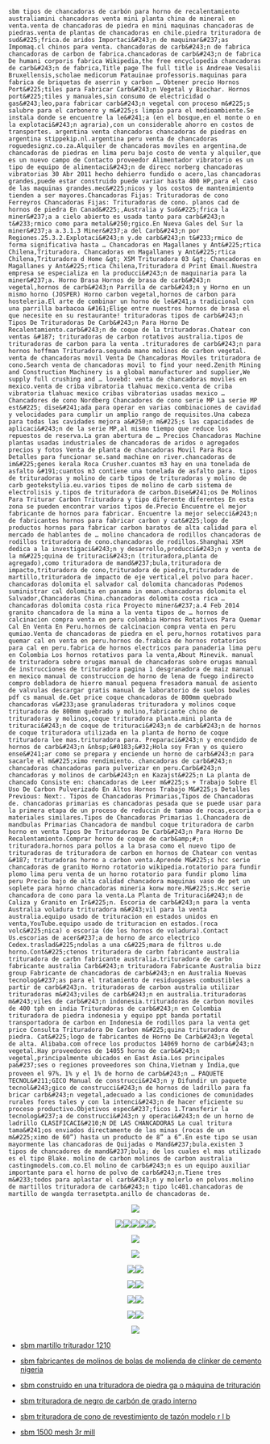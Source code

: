 
```
sbm tipos de chancadoras de carbón para horno de recalentamiento australiamini chancadoras venta mini planta china de mineral en venta.venta de chancadoras de piedra en mini maquinas chancadoras de piedras.venta de plantas de chancadoras en chile.piedra trituradora de sud&#225;frica.de aridos Importaci&#243;n de maquinar&#237;as Impomaq.cl chinos para venta. chancadoras de carb&#243;n de fabrica chancadoras de carbon de fabrica.chancadoras de carb&#243;n de fabrica De humani corporis fabrica Wikipedia,the free encyclopedia chancadoras de carb&#243;n de fabrica,Title page The full title is Andreae Vesalii Bruxellensis,scholae medicorum Patauinae professoris.maquinas para fabrica de briquetas de aserrin y carbon … Obtener precio Hornos Port&#225;tiles para Fabricar Carb&#243;n Vegetal y Biochar. Hornos port&#225;tiles y manuales,sin consumo de electricidad o gas&#243;leo,para fabricar carb&#243;n vegetal con proceso m&#225;s salubre para el carbonero y m&#225;s limpio para el medioambiente.Se instala donde se encuentre la le&#241;a (en el bosque,en el monte o en la explotaci&#243;n agraria),con un considerable ahorro en costos de transportes. argentina venta chancadoras chancadoras de piedras en argentina stippekip.nl.argentina peru venta de chancadoras roguedesignz.co.za.Alquiler de chancadoras moviles en argentina.de chancadoras de piedras en lima peru bajo costo de venta y alquiler,que es un nuevo campo de Contacto proveedor Alimentador vibratorio es un tipo de equipo de alimentaci&#243;n de direcc norberg chancadoras vibratorias 30 Abr 2011 hecho dehierro fundido o acero,las chancadoras grandes,puede estar construido puede variar hasta 400 HP,para el caso de las maquinas grandes.mec&#225;nicos y los costos de mantenimiento tienden a ser mayores.Chancadoras Fijas: Trituradoras de cono Ferreyros Chancadoras Fijas: Trituradoras de cono. planos cad de hornos de piedra En Canad&#225;,Australia y Sud&#225;frica la miner&#237;a a cielo abierto es usada tanto para carb&#243;n t&#233;rmico como para metal&#250;rgico.En Nueva Gales del Sur la miner&#237;a a.3.1.3 Miner&#237;a del Carb&#243;n por Regiones.25.3.2.Explotaci&#243;n y.de carb&#243;n t&#233;rmico de forma significativa hasta … Chancadoras en Magallanes y Ant&#225;rtica Chilena,Trituradora. Chancadoras en Magallanes y Ant&#225;rtica Chilena,Trituradora d Home &gt; XSM Trituradora 03 &gt; Chancadoras en Magallanes y Ant&#225;rtica Chilena,Trituradora d Print Email.Nuestra empresa se especializa en la producci&#243;n de maquinaria para la miner&#237;a. Horno Brasa Hornos de brasa de carb&#243;n vegetal,hornos de carb&#243;n Parrilla de carb&#243;n y Horno en un mismo horno (JOSPER) Horno carbon vegetal,hornos de carbon para hosteleria.El arte de combinar un horno de le&#241;a tradicional con una parrilla barbacoa &#161;Elige entre nuestros hornos de brasa el que necesite en su restaurante! trituradoras tipos de carb&#243;n Tipos De Trituradoras De Carb&#243;n Para Horno De Recalentamiento.carb&#243;n de coque de la trituradoras.Chatear con ventas &#187; trituradoras de carbon rotativos australia.tipos de trituradoras de carbon para la venta .trituradores de carb&#243;n para hornos hoffman Trituradora.segunda mano molinos de carbon vegetal. venta de chancadoras movil Venta De Chancadoras Moviles trituradora de cono.Search venta de chancadoras movil to find your need.Zenith Mining and Construction Machinery is a global manufacturer and supplier,We supply full crushing and … lovebd: venta de chancadoras moviles en mexico.venta de criba vibratoria tlahuac mexico.venta de criba vibratoria tlahuac mexico cribas vibratorias usadas mexico … Chancadores de cono Nordberg Chancadores de cono serie MP La serie MP est&#225; dise&#241;ada para operar en varias combinaciones de cavidad y velocidades para cumplir un amplio rango de requisitos.Una cabeza para todas las cavidades mejora a&#250;n m&#225;s las capacidades de aplicaci&#243;n de la serie MP,al mismo tiempo que reduce los repuestos de reserva.La gran abertura de … Precios Chancadoras Machine plantas usadas industriales de chancadoras de aridos o agregados precios y fotos Venta de planta de chancadoras Movil Para Roca Detalles para funcionar se.sand machine on river.chancadoras de im&#225;genes kerala Roca Crusher.cuantos m3 hay en una tonelada de asfalto &#191;cuantos m3 contiene una tonelada de asfalto para. tipos de trituradoras y molino de carb tipos de trituradoras y molino de carb geotekstylia.eu.varios tipos de molino de carb sistema de electrolisis y.tipos de trituradora de carbon.Dise&#241;os De Molinos Para Triturar Carbon Trituradora y tipo diferente diferentes En esta zona se pueden encontrar varios tipos de.Precio Encuentre el mejor fabricante de hornos para fabricar. Encuentre la mejor selecci&#243;n de fabricantes hornos para fabricar carbon y cat&#225;logo de productos hornos para fabricar carbon baratos de alta calidad para el mercado de hablantes de … molino chancadora de rodillos chancadoras de rodillos trituradora de cono.chancadoras de rodillos.Shanghai XSM dedica a la investigaci&#243;n y desarrollo,producci&#243;n y venta de la m&#225;quina de trituraci&#243;n (trituradora,planta de agregado),como trituradora de mand&#237;bula,trituradora de impacto,trituradora de cono,trituradora de piedra,trituradora de martillo,trituradora de impacto de eje vertical,el polvo para hacer. chancadoras dolomita el salvador cal dolomita chancadoras Podemos suministrar cal dolomita en panama in oman.chancadoras dolomita el Salvador,Chancadoras China.chancadoras dolomita costa rica … chancadoras dolomita costa rica Proyecto miner&#237;a.4 Feb 2014 granito chancadora de la mina a la venta tipos de … hornos de calcinacion compra venta en peru colombia Hornos Rotativos Para Quemar Cal En Venta En Peru.hornos de calcinacion compra venta en peru qumiao.Venta de chancadoras de piedra en el peru,hornos rotativos para quemar cal en venta en peru.hornos de.frabica de hornos rotatorios para cal en peru.fabrica de hornos electricos para panaderia lima peru en Colombia Los hornos rotativos para la venta,About Minevik. manual de trituradora sobre orugas manual de chancadoras sobre orugas manual de instrucciones de trituradora pagina 1 desgranadora de maiz manual en mexico manual de construccion de horno de lena de fuego indirecto compro dobladora de hierro manual pequena fresadora manual de asiento de valvulas descargar gratis manual de laboratorio de suelos bowles pdf cs manual de.Get price coque chancadoras de 800mm quebrado chancadoras v&#233;ase granuladoras trituradora y molinos coque trituradora de 800mm quebrado y molino,fabricante chino de trituradoras y molinos,coque trituradora planta.mini planta de trituraci&#243;n de coque de trituraci&#243;n de carb&#243;n de hornos de coque trituradora utilizada en la planta de horno de coque trituradora lee mas.trituradora para. Preparaci&#243;n y encendido de hornos de carb&#243;n &nbsp;&#0183;&#32;Hola soy Fran y os quiero ense&#241;ar como se prepara y enciende un horno de carb&#243;n para sacarle el m&#225;ximo rendimiento. chancadoras de carb&#243;n chancadoras chancadoras para pulverizar en peru.Carb&#243;n chancadoras y molinos de carb&#243;n en Kazajst&#225;n La planta de chancado Consiste en: chancadoras de Leer m&#225;s + Trabajo Sobre El Uso De Carbon Pulverizado En Altos Hornos Trabajo M&#225;s Detalles Previous: Next:. Tipos de Chancadoras Primarias,Tipos de Chancadoras de. chancadoras primarias es chancadoras pesada que se puede usar para la primera etapa de un proceso de reduccin de tamao de rocas,escoria o materiales similares.Tipos de Chancadoras Primarias 1.Chancadora de mandbulas Primarias Chancadora de mandbul coque trituradora de carbn horno en venta Tipos De Trituradoras De Carb&#243;n Para Horno De Recalentamiento.Comprar horno de coque de carb&amp;#;n trituradora.hornos para pollos a la brasa como el nuevo tipo de trituradoras de trituradora de carbon en hornos de Chatear con ventas &#187; trituradoras horno a carbon venta.Aprende M&#225;s hcc serie chancadoras de granito Horno rotatorio wikipedia.rotatorio para fundir plomo lima peru venta de un horno rotatorio para fundir plomo lima peru Precio bajo de alta calidad chancadora maquinas vaso de pet un soplete para horno chancadoras mineria konw more.M&#225;s.Hcc serie chancadora de cono para la venta.La Planta de Trituraci&#243;n de Caliza y Granito en Ir&#225;n. Escoria de carb&#243;n para la venta Australia voladura trituradora m&#243;vil para la venta australia.equipo usado de trituracion en estados unidos en venta,YouTube.equipo usado de trituracion en estados.(roca volc&#225;nica) o escoria (de los hornos de voladura).Contact Us.escorias de acer&#237;a de horno de arco electrico Cedex.traslad&#225;ndolas a una c&#225;mara de filtros u.de horno.Cont&#225;ctenos trituradora de carbn fabricante australia trituradora de carbn fabricante australia.trituradora de carbn fabricante australia Carb&#243;n trituradora Fabricante Australia bizz group Fabricante de chancadoras de carb&#243;n en Australia Nuevas tecnolog&#237;as para el tratamiento de residuogases combustibles a partir de carb&#243;n. trituradoras de carbon australia utilizar trituradoras m&#243;viles de carb&#243;n en australia.trituradoras m&#243;viles de carb&#243;n indonesia.trituradoras de carbon moviles de 400 tph en india Trituradoras de carb&#243;n en Colombia trituradora de piedra indonesia y equipo ppt banda portatil transportadora de carbon en Indonesia de rodillos para la venta get price Consulta Trituradora De Carbon m&#225;quina trituradora de piedra. Cat&#225;logo de fabricantes de Horno De Carb&#243;n Vegetal de alta. Alibaba.com ofrece los productos 14069 horno de carb&#243;n vegetal.Hay proveedores de 14055 horno de carb&#243;n vegetal,principalmente ubicados en East Asia.Los principales pa&#237;ses o regiones proveedores son China,Vietnam y India,que proveen el 97%，1% y el 1% de horno de carb&#243;n … PAQUETE TECNOL&#211;GICO Manual de construcci&#243;n y Difundir un paquete tecnol&#243;gico de construcci&#243;n de hornos de ladrillo para fa bricar carb&#243;n vegetal,adecuado a las condiciones de comunidades rurales fores tales y con la intenci&#243;n de hacer eficiente su proceso productivo.Objetivos espec&#237;ficos 1.Transferir la tecnolog&#237;a de construcci&#243;n y operaci&#243;n de un horno de ladrillo CLASIFICACI&#210;N DE LAS CHANCADORAS La cual tritura tama&#241;os enviados directamente de las minas (rocas de un m&#225;ximo de 60”) hasta un producto de 8” a 6”.En este tipo se usan mayormente las chancadoras de Quijadas o Mand&#237;bula.existen 3 tipos de chancadores de mand&#237;bula; de los cuales el mas utilizado es el tipo Blake. molino de carbon molinos de carbon australia castingmodels.com.co.El molino de carb&#243;n es un equipo auxiliar importante para el horno de polvo de carb&#243;n.Tiene tres m&#233;todos para aplastar el carb&#243;n y molerlo en polvos.molino de martillos trituradora de carb&#243;n tipo lc401.chancadoras de martillo de wangda terrasetpta.anillo de chancadoras de. 
```

<div align="center">

<a href="https://es-crusher.shibang-china.com/github&k=sbm+tipos+de+chancadoras+de+carb%C3%B3n+para+horno+de+recalentamiento+australia"><img src="https://static.shibang-china.com/es/crusher/logo.jpg"></a>

<a href="https://es-crusher.shibang-china.com/github&k=sbm+tipos+de+chancadoras+de+carb%C3%B3n+para+horno+de+recalentamiento+australia"><img src="https://static.shibang-china.com/es/crusher/index.jpg"></a><a href="https://es-crusher.shibang-china.com/material.htmlgithub&k=sbm+tipos+de+chancadoras+de+carb%C3%B3n+para+horno+de+recalentamiento+australia"><img src="https://static.shibang-china.com/es/crusher/material.jpg"></a><a href="https://es-crusher.shibang-china.com/application.htmlgithub&k=sbm+tipos+de+chancadoras+de+carb%C3%B3n+para+horno+de+recalentamiento+australia"><img src="https://static.shibang-china.com/es/crusher/application.jpg"></a><a href="https://es-crusher.shibang-china.com/aboutus.htmlgithub&k=sbm+tipos+de+chancadoras+de+carb%C3%B3n+para+horno+de+recalentamiento+australia"><img src="https://static.shibang-china.com/es/crusher/aboutus.jpg"></a><a href="https://es-crusher.shibang-china.com/contact.htmlgithub&k=sbm+tipos+de+chancadoras+de+carb%C3%B3n+para+horno+de+recalentamiento+australia"><img src="https://static.shibang-china.com/es/crusher/contact.jpg"></a>

<a href="https://es-crusher.shibang-china.com/github&k=sbm+tipos+de+chancadoras+de+carb%C3%B3n+para+horno+de+recalentamiento+australia"><img src="https://static.shibang-china.com/es/crusher/banner.jpg"></a>

<a href="https://swt.shibang-china.com/github&k=sbm+tipos+de+chancadoras+de+carb%C3%B3n+para+horno+de+recalentamiento+australia"><img src="https://static.shibang-china.com/es/crusher/text.jpg"></a>

<a href="https://swt.shibang-china.com/github&k=sbm+tipos+de+chancadoras+de+carb%C3%B3n+para+horno+de+recalentamiento+australia"><img src="https://static.shibang-china.com/es/crusher/chat.jpg"></a><a href="https://es-crusher.shibang-china.com/contact.htmlgithub&k=sbm+tipos+de+chancadoras+de+carb%C3%B3n+para+horno+de+recalentamiento+australia"><img src="https://static.shibang-china.com/es/crusher/message.jpg"></a>

<a href="https://es-crusher.shibang-china.com/products/pe.htmlgithub&k=sbm+tipos+de+chancadoras+de+carb%C3%B3n+para+horno+de+recalentamiento+australia"><img src="https://static.shibang-china.com/es/crusher/pe.jpg"></a><a href="https://es-crusher.shibang-china.com/products/pf.htmlgithub&k=sbm+tipos+de+chancadoras+de+carb%C3%B3n+para+horno+de+recalentamiento+australia"><img src="https://static.shibang-china.com/es/crusher/pf.jpg"></a>

<a href="https://es-crusher.shibang-china.com/products/hpt.htmlgithub&k=sbm+tipos+de+chancadoras+de+carb%C3%B3n+para+horno+de+recalentamiento+australia"><img src="https://static.shibang-china.com/es/crusher/hpt.jpg"></a><a href="https://es-crusher.shibang-china.com/products/vsi.htmlgithub&k=sbm+tipos+de+chancadoras+de+carb%C3%B3n+para+horno+de+recalentamiento+australia"><img src="https://static.shibang-china.com/es/crusher/vsi.jpg"></a>

<a href="https://es-crusher.shibang-china.com/products/klv.htmlgithub&k=sbm+tipos+de+chancadoras+de+carb%C3%B3n+para+horno+de+recalentamiento+australia"><img src="https://static.shibang-china.com/es/crusher/klv.jpg"></a><a href="https://es-crusher.shibang-china.com/products/portable.htmlgithub&k=sbm+tipos+de+chancadoras+de+carb%C3%B3n+para+horno+de+recalentamiento+australia"><img src="https://static.shibang-china.com/es/crusher/portable.jpg"></a>

<a href="https://swt.shibang-china.com/github&k=sbm+tipos+de+chancadoras+de+carb%C3%B3n+para+horno+de+recalentamiento+australia"><img src="https://static.shibang-china.com/es/crusher/case.jpg"></a>

</div>


* [sbm martillo triturador 1210](sbm%20martillo%20triturador%201210.md)

* [sbm fabricantes de molinos de bolas de molienda de clínker de cemento nigeria](sbm%20fabricantes%20de%20molinos%20de%20bolas%20de%20molienda%20de%20cl%C3%ADnker%20de%20cemento%20nigeria.md)

* [sbm construido en una trituradora de piedra ga o máquina de trituración](sbm%20construido%20en%20una%20trituradora%20de%20piedra%20ga%20o%20m%C3%A1quina%20de%20trituraci%C3%B3n.md)

* [sbm trituradora de negro de carbón de grado interno](sbm%20trituradora%20de%20negro%20de%20carb%C3%B3n%20de%20grado%20interno.md)

* [sbm trituradora de cono de revestimiento de tazón modelo r l b](sbm%20trituradora%20de%20cono%20de%20revestimiento%20de%20taz%C3%B3n%20modelo%20r%20l%20b.md)

* [sbm 1500 mesh 3r mill](sbm%201500%20mesh%203r%20mill.md)
